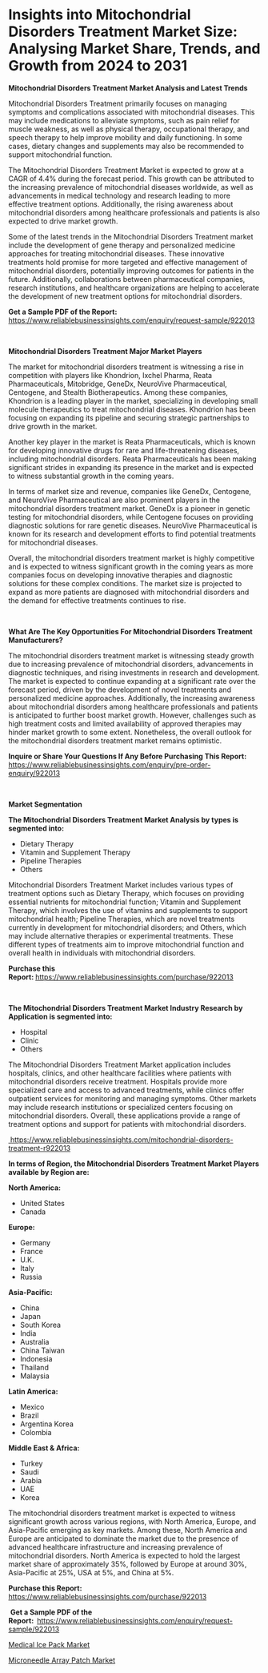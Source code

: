 <p><h1>Insights into Mitochondrial Disorders Treatment Market Size: Analysing Market Share, Trends, and Growth from 2024 to 2031</h1></p><p><strong>Mitochondrial Disorders Treatment Market Analysis and Latest Trends</strong></p>
<p><p>Mitochondrial Disorders Treatment primarily focuses on managing symptoms and complications associated with mitochondrial diseases. This may include medications to alleviate symptoms, such as pain relief for muscle weakness, as well as physical therapy, occupational therapy, and speech therapy to help improve mobility and daily functioning. In some cases, dietary changes and supplements may also be recommended to support mitochondrial function.</p><p>The Mitochondrial Disorders Treatment Market is expected to grow at a CAGR of 4.4% during the forecast period. This growth can be attributed to the increasing prevalence of mitochondrial diseases worldwide, as well as advancements in medical technology and research leading to more effective treatment options. Additionally, the rising awareness about mitochondrial disorders among healthcare professionals and patients is also expected to drive market growth.</p><p>Some of the latest trends in the Mitochondrial Disorders Treatment market include the development of gene therapy and personalized medicine approaches for treating mitochondrial diseases. These innovative treatments hold promise for more targeted and effective management of mitochondrial disorders, potentially improving outcomes for patients in the future. Additionally, collaborations between pharmaceutical companies, research institutions, and healthcare organizations are helping to accelerate the development of new treatment options for mitochondrial disorders.</p></p>
<p><strong>Get a Sample PDF of the Report:&nbsp;</strong> <a href="https://www.reliablebusinessinsights.com/enquiry/request-sample/922013">https://www.reliablebusinessinsights.com/enquiry/request-sample/922013</a></p>
<p>&nbsp;</p>
<p><strong>Mitochondrial Disorders Treatment Major Market Players</strong></p>
<p><p>The market for mitochondrial disorders treatment is witnessing a rise in competition with players like Khondrion, Ixchel Pharma, Reata Pharmaceuticals, Mitobridge, GeneDx, NeuroVive Pharmaceutical, Centogene, and Stealth Biotherapeutics. Among these companies, Khondrion is a leading player in the market, specializing in developing small molecule therapeutics to treat mitochondrial diseases. Khondrion has been focusing on expanding its pipeline and securing strategic partnerships to drive growth in the market.</p><p>Another key player in the market is Reata Pharmaceuticals, which is known for developing innovative drugs for rare and life-threatening diseases, including mitochondrial disorders. Reata Pharmaceuticals has been making significant strides in expanding its presence in the market and is expected to witness substantial growth in the coming years.</p><p>In terms of market size and revenue, companies like GeneDx, Centogene, and NeuroVive Pharmaceutical are also prominent players in the mitochondrial disorders treatment market. GeneDx is a pioneer in genetic testing for mitochondrial disorders, while Centogene focuses on providing diagnostic solutions for rare genetic diseases. NeuroVive Pharmaceutical is known for its research and development efforts to find potential treatments for mitochondrial diseases.</p><p>Overall, the mitochondrial disorders treatment market is highly competitive and is expected to witness significant growth in the coming years as more companies focus on developing innovative therapies and diagnostic solutions for these complex conditions. The market size is projected to expand as more patients are diagnosed with mitochondrial disorders and the demand for effective treatments continues to rise.</p></p>
<p>&nbsp;</p>
<p><strong>What Are The Key Opportunities For Mitochondrial Disorders Treatment Manufacturers?</strong></p>
<p><p>The mitochondrial disorders treatment market is witnessing steady growth due to increasing prevalence of mitochondrial disorders, advancements in diagnostic techniques, and rising investments in research and development. The market is expected to continue expanding at a significant rate over the forecast period, driven by the development of novel treatments and personalized medicine approaches. Additionally, the increasing awareness about mitochondrial disorders among healthcare professionals and patients is anticipated to further boost market growth. However, challenges such as high treatment costs and limited availability of approved therapies may hinder market growth to some extent. Nonetheless, the overall outlook for the mitochondrial disorders treatment market remains optimistic.</p></p>
<p><strong>Inquire or Share Your Questions If Any Before Purchasing This Report:</strong> <a href="https://www.reliablebusinessinsights.com/enquiry/pre-order-enquiry/922013">https://www.reliablebusinessinsights.com/enquiry/pre-order-enquiry/922013</a></p>
<p>&nbsp;</p>
<p><strong>Market Segmentation</strong></p>
<p><strong>The Mitochondrial Disorders Treatment Market Analysis by types is segmented into:</strong></p>
<p><ul><li>Dietary Therapy</li><li>Vitamin and Supplement Therapy</li><li>Pipeline Therapies</li><li>Others</li></ul></p>
<p><p>Mitochondrial Disorders Treatment Market includes various types of treatment options such as Dietary Therapy, which focuses on providing essential nutrients for mitochondrial function; Vitamin and Supplement Therapy, which involves the use of vitamins and supplements to support mitochondrial health; Pipeline Therapies, which are novel treatments currently in development for mitochondrial disorders; and Others, which may include alternative therapies or experimental treatments. These different types of treatments aim to improve mitochondrial function and overall health in individuals with mitochondrial disorders.</p></p>
<p><strong>Purchase this Report:&nbsp;</strong><a href="https://www.reliablebusinessinsights.com/purchase/922013">https://www.reliablebusinessinsights.com/purchase/922013</a></p>
<p>&nbsp;</p>
<p><strong>The Mitochondrial Disorders Treatment Market Industry Research by Application is segmented into:</strong></p>
<p><ul><li>Hospital</li><li>Clinic</li><li>Others</li></ul></p>
<p><p>The Mitochondrial Disorders Treatment Market application includes hospitals, clinics, and other healthcare facilities where patients with mitochondrial disorders receive treatment. Hospitals provide more specialized care and access to advanced treatments, while clinics offer outpatient services for monitoring and managing symptoms. Other markets may include research institutions or specialized centers focusing on mitochondrial disorders. Overall, these applications provide a range of treatment options and support for patients with mitochondrial disorders.</p></p>
<p><a href="https://www.reliablebusinessinsights.com/mitochondrial-disorders-treatment-r922013">&nbsp;https://www.reliablebusinessinsights.com/mitochondrial-disorders-treatment-r922013</a></p>
<p><strong>In terms of Region, the Mitochondrial Disorders Treatment Market Players available by Region are:</strong></p>
<p>
    <p> <strong> North America: </strong>
        <ul>
            <li>United States</li>
            <li>Canada</li>
        </ul>
        </p> 
    <p> <strong> Europe: </strong>
        <ul>
            <li>Germany</li>
            <li>France</li>
            <li>U.K.</li>
            <li>Italy</li>
            <li>Russia</li>
        </ul>
        </p> 
    <p> <strong> Asia-Pacific: </strong>
        <ul>
            <li>China</li>
            <li>Japan</li>
            <li>South Korea</li>
            <li>India</li>
            <li>Australia</li>
            <li>China Taiwan</li>
            <li>Indonesia</li>
            <li>Thailand</li>
            <li>Malaysia</li>
        </ul>
        </p> 
    <p> <strong> Latin America: </strong>
        <ul>
            <li>Mexico</li>
            <li>Brazil</li>
            <li>Argentina Korea</li>
            <li>Colombia</li>
        </ul>
        </p> 
    <p> <strong> Middle East & Africa: </strong>
        <ul>
            <li>Turkey</li>
            <li>Saudi</li>
            <li>Arabia</li>
            <li>UAE</li>
            <li>Korea</li>
        </ul>
    </p>
    </p>
<p><p>The mitochondrial disorders treatment market is expected to witness significant growth across various regions, with North America, Europe, and Asia-Pacific emerging as key markets. Among these, North America and Europe are anticipated to dominate the market due to the presence of advanced healthcare infrastructure and increasing prevalence of mitochondrial disorders. North America is expected to hold the largest market share of approximately 35%, followed by Europe at around 30%, Asia-Pacific at 25%, USA at 5%, and China at 5%.</p></p>
<p><strong>Purchase this Report: </strong><a href="https://www.reliablebusinessinsights.com/purchase/922013">https://www.reliablebusinessinsights.com/purchase/922013</a></p>
<p>&nbsp;<strong>Get a Sample PDF of the Report:&nbsp;&nbsp;</strong><a href="https://www.reliablebusinessinsights.com/enquiry/request-sample/922013">https://www.reliablebusinessinsights.com/enquiry/request-sample/922013</a></p>
<p><strong></strong></p>
<p><p><a href="https://view.publitas.com/reportprime-1/comprehensive-analysis-of-the-global-medical-ice-pack-market-growth-trends-market-forecasts-2024-2031/">Medical Ice Pack Market</a></p><p><a href="https://view.publitas.com/reportprime-1/exploring-microneedle-array-patch-market-dynamics-global-trends-and-future-growth-prospects-2024-2031-covered-in-107-pages/">Microneedle Array Patch Market</a></p></p>